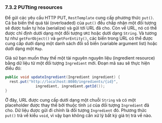 ### 7.3.2 PUTting resources

Để gửi các yêu cầu HTTP PUT, `RestTemplate` cung cấp phương thức `put()`. Cả ba biến thể quá tải (overloaded) của `put()` đều chấp nhận một đối tượng sẽ được tuần tự hóa (serialize) và gửi tới URL đã cho. Còn về URL, nó có thể được chỉ định dưới dạng một đối tượng `URI` hoặc dưới dạng `String`. Và tương tự như `getForObject()` và `getForEntity()`, các biến trong URL có thể được cung cấp dưới dạng một danh sách đối số biến (variable argument list) hoặc dưới dạng một `Map`.

Giả sử bạn muốn thay thế một tài nguyên nguyên liệu (ingredient resource) bằng dữ liệu từ một đối tượng `Ingredient` mới. Đoạn mã sau sẽ thực hiện điều đó:

```java
public void updateIngredient(Ingredient ingredient) {
  rest.put("http://localhost:8080/ingredients/{id}",
              ingredient, ingredient.getId());
}
```

Ở đây, URL được cung cấp dưới dạng một chuỗi `String` và có một placeholder được thay thế bởi thuộc tính `id` của đối tượng `Ingredient` đã cho. Dữ liệu được gửi đi chính là đối tượng `Ingredient` đó. Phương thức `put()` trả về kiểu `void`, vì vậy bạn không cần xử lý bất kỳ giá trị trả về nào.
